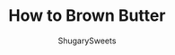 ---
layout: ../../layouts/MarkdownPostLayout.astro
title: How to Brown Butter
author: ShugarySweets
pubDate: 2022-04-08
description: "Everyone should know how to brown butter. This easy guide takes you through the process of warming butter on the stove to bring out a fragrant, nutty taste that enhances the flavor of any dish!"
image_url: https://www.shugarysweets.com/wp-content/uploads/2022/04/how-to-brown-butter-facebook.jpg
tags: ["Basics","American"]
calories: 102
protein: 0
carbohydrates: 0
fats: 12
fiber: 0
ingredients: ["1/2 cup butter"]
serves: 1
time: "10 minutes"
prepTime: "2 minutes"
instructions: ["In a small saucepan or skillet, add butter and melt over low heat.","Once the butter has melted, increase the heat to medium. Continue heating for about five minutes, stirring constantly with a rubber spatula. The butter will start to foam at this point.","With the rubber spatula, move the foam aside to monitor the brown flecks on the bottom of the pan. The butter will begin to smell nutty and develop into a golden-brown color.","Continue to heat until desired level of browning is achieved. At this stage, close monitoring of the butter is very important. The butter can go quickly from browned to burnt, depending on the heat level.","When done browning, immediately pour the browned butter into a heatproof bowl to cool. Do not cool in the pan as it will continue to brown."]
nutrition: ["102 calories","0 grams carbohydrates","31 milligrams cholesterol","12 grams fat","0 grams fiber","0 grams protein","7 grams saturated fat","91 milligrams sodium","0 grams sugar","0 grams trans fat","3 grams unsaturated fat"]
---